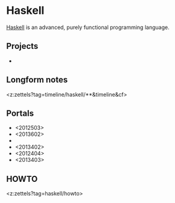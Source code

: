 # Haskell

[Haskell](https://www.haskell.org/) is an advanced, purely functional programming language. 

## Projects

* <b6df4059>

## Longform notes

<z:zettels?tag=timeline/haskell/**&timeline&cf>

## Portals

* <2012503>
* <2013602>
* <cd6eda70>
* <2013402>
* <2012404>
* <2013403>

## HOWTO

<z:zettels?tag=haskell/howto>